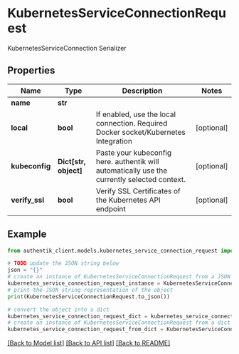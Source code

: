 # KubernetesServiceConnectionRequest

KubernetesServiceConnection Serializer

## Properties

Name | Type | Description | Notes
------------ | ------------- | ------------- | -------------
**name** | **str** |  | 
**local** | **bool** | If enabled, use the local connection. Required Docker socket/Kubernetes Integration | [optional] 
**kubeconfig** | **Dict[str, object]** | Paste your kubeconfig here. authentik will automatically use the currently selected context. | [optional] 
**verify_ssl** | **bool** | Verify SSL Certificates of the Kubernetes API endpoint | [optional] 

## Example

```python
from authentik_client.models.kubernetes_service_connection_request import KubernetesServiceConnectionRequest

# TODO update the JSON string below
json = "{}"
# create an instance of KubernetesServiceConnectionRequest from a JSON string
kubernetes_service_connection_request_instance = KubernetesServiceConnectionRequest.from_json(json)
# print the JSON string representation of the object
print(KubernetesServiceConnectionRequest.to_json())

# convert the object into a dict
kubernetes_service_connection_request_dict = kubernetes_service_connection_request_instance.to_dict()
# create an instance of KubernetesServiceConnectionRequest from a dict
kubernetes_service_connection_request_from_dict = KubernetesServiceConnectionRequest.from_dict(kubernetes_service_connection_request_dict)
```
[[Back to Model list]](../README.md#documentation-for-models) [[Back to API list]](../README.md#documentation-for-api-endpoints) [[Back to README]](../README.md)


